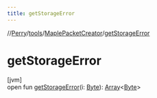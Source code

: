 ```yaml
---
title: getStorageError
---
```

//[Perry](../../../index.html)/[tools](../index.html)/[MaplePacketCreator](index.html)/[getStorageError](get-storage-error.html)



# getStorageError



[jvm]\
open fun [getStorageError](get-storage-error.html)(i: [Byte](https://kotlinlang.org/api/latest/jvm/stdlib/kotlin/-byte/index.html)): [Array](https://kotlinlang.org/api/latest/jvm/stdlib/kotlin/-array/index.html)&lt;[Byte](https://kotlinlang.org/api/latest/jvm/stdlib/kotlin/-byte/index.html)&gt;




